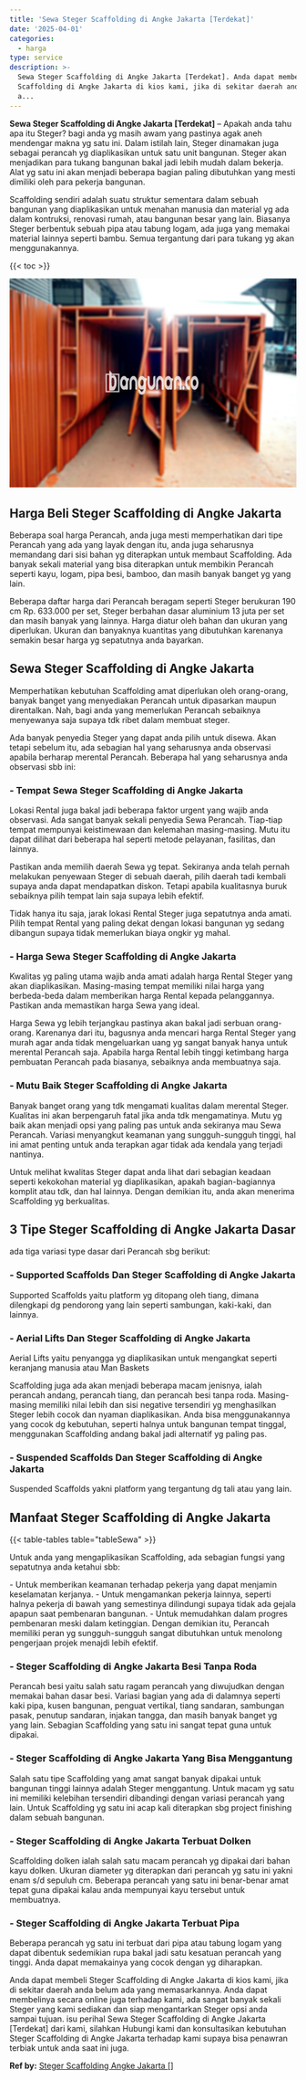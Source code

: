 ```yaml
---
title: 'Sewa Steger Scaffolding di Angke Jakarta [Terdekat]'
date: '2025-04-01'
categories:
  - harga
type: service
description: >-
  Sewa Steger Scaffolding di Angke Jakarta [Terdekat]. Anda dapat membeli Steger
  Scaffolding di Angke Jakarta di kios kami, jika di sekitar daerah anda belum
  a...
---
```


**Sewa Steger Scaffolding di Angke Jakarta \[Terdekat\]** – Apakah anda tahu apa itu Steger? bagi anda yg masih awam yang pastinya agak aneh mendengar makna yg satu ini. Dalam istilah lain, Steger dinamakan juga sebagai perancah yg diaplikasikan untuk satu unit bangunan. Steger akan menjadikan para tukang bangunan bakal jadi lebih mudah dalam bekerja. Alat yg satu ini akan menjadi beberapa bagian paling dibutuhkan yang mesti dimiliki oleh para pekerja bangunan.

Scaffolding sendiri adalah suatu struktur sementara dalam sebuah bangunan yang diaplikasikan untuk menahan manusia dan material yg ada dalam kontruksi, renovasi rumah, atau bangunan besar yang lain. Biasanya Steger berbentuk sebuah pipa atau tabung logam, ada juga yang memakai material lainnya seperti bambu. Semua tergantung dari para tukang yg akan menggunakannya.

{{< toc >}}

![Sewa Steger Scaffolding di Angke Jakarta [Terdekat]](/images/sewa-scaffolding-steger-25.png)

## Harga Beli Steger Scaffolding di Angke Jakarta

Beberapa soal harga Perancah, anda juga mesti memperhatikan dari tipe Perancah yang ada yang layak dengan itu, anda juga seharusnya memandang dari sisi bahan yg diterapkan untuk membaut Scaffolding. Ada banyak sekali material yang bisa diterapkan untuk membikin Perancah seperti kayu, logam, pipa besi, bamboo, dan masih banyak banget yg yang lain.

Beberapa daftar harga dari Perancah beragam seperti Steger berukuran 190 cm Rp. 633.000 per set, Steger berbahan dasar aluminium 13 juta per set dan masih banyak yang lainnya. Harga diatur oleh bahan dan ukuran yang diperlukan. Ukuran dan banyaknya kuantitas yang dibutuhkan karenanya semakin besar harga yg sepatutnya anda bayarkan.

## Sewa Steger Scaffolding di Angke Jakarta

Memperhatikan kebutuhan Scaffolding amat diperlukan oleh orang-orang, banyak banget yang menyediakan Perancah untuk dipasarkan maupun direntalkan. Nah, bagi anda yang memerlukan Perancah sebaiknya menyewanya saja supaya tdk ribet dalam membuat steger.

Ada banyak penyedia Steger yang dapat anda pilih untuk disewa. Akan tetapi sebelum itu, ada sebagian hal yang seharusnya anda observasi apabila berharap merental Perancah. Beberapa hal yang seharusnya anda observasi sbb ini:

### \- Tempat Sewa Steger Scaffolding di Angke Jakarta

Lokasi Rental juga bakal jadi beberapa faktor urgent yang wajib anda observasi. Ada sangat banyak sekali penyedia Sewa Perancah. Tiap-tiap tempat mempunyai keistimewaan dan kelemahan masing-masing. Mutu itu dapat dilihat dari beberapa hal seperti metode pelayanan, fasilitas, dan lainnya.

Pastikan anda memilih daerah Sewa yg tepat. Sekiranya anda telah pernah melakukan penyewaan Steger di sebuah daerah, pilih daerah tadi kembali supaya anda dapat mendapatkan diskon. Tetapi apabila kualitasnya buruk sebaiknya pilih tempat lain saja supaya lebih efektif.

Tidak hanya itu saja, jarak lokasi Rental Steger juga sepatutnya anda amati. Pilih tempat Rental yang paling dekat dengan lokasi bangunan yg sedang dibangun supaya tidak memerlukan biaya ongkir yg mahal.

### \- Harga Sewa Steger Scaffolding di Angke Jakarta

Kwalitas yg paling utama wajib anda amati adalah harga Rental Steger yang akan diaplikasikan. Masing-masing tempat memiliki nilai harga yang berbeda-beda dalam memberikan harga Rental kepada pelanggannya. Pastikan anda memastikan harga Sewa yang ideal.

Harga Sewa yg lebih terjangkau pastinya akan bakal jadi serbuan orang-orang. Karenanya dari itu, bagusnya anda mencari harga Rental Steger yang murah agar anda tidak mengeluarkan uang yg sangat banyak hanya untuk merental Perancah saja. Apabila harga Rental lebih tinggi ketimbang harga pembuatan Perancah pada biasanya, sebaiknya anda membuatnya saja.

### \- Mutu Baik Steger Scaffolding di Angke Jakarta

Banyak banget orang yang tdk mengamati kualitas dalam merental Steger. Kualitas ini akan berpengaruh fatal jika anda tdk mengamatinya. Mutu yg baik akan menjadi opsi yang paling pas untuk anda sekiranya mau Sewa Perancah. Variasi menyangkut keamanan yang sungguh-sungguh tinggi, hal ini amat penting untuk anda terapkan agar tidak ada kendala yang terjadi nantinya.

Untuk melihat kwalitas Steger dapat anda lihat dari sebagian keadaan seperti kekokohan material yg diaplikasikan, apakah bagian-bagiannya komplit atau tdk, dan hal lainnya. Dengan demikian itu, anda akan menerima Scaffolding yg berkualitas.

## 3 Tipe Steger Scaffolding di Angke Jakarta Dasar

ada tiga variasi type dasar dari Perancah sbg berikut:

### \- Supported Scaffolds Dan Steger Scaffolding di Angke Jakarta

Supported Scaffolds yaitu platform yg ditopang oleh tiang, dimana dilengkapi dg pendorong yang lain seperti sambungan, kaki-kaki, dan lainnya.

### \- Aerial Lifts Dan Steger Scaffolding di Angke Jakarta

Aerial Lifts yaitu penyangga yg diaplikasikan untuk mengangkat seperti keranjang manusia atau Man Baskets

Scaffolding juga ada akan menjadi beberapa macam jenisnya, ialah perancah andang, perancah tiang, dan perancah besi tanpa roda. Masing-masing memiliki nilai lebih dan sisi negative tersendiri yg menghasilkan Steger lebih cocok dan nyaman diaplikasikan. Anda bisa menggunakannya yang cocok dg kebutuhan, seperti halnya untuk bangunan tempat tinggal, menggunakan Scaffolding andang bakal jadi alternatif yg paling pas.

### \- Suspended Scaffolds Dan Steger Scaffolding di Angke Jakarta

Suspended Scaffolds yakni platform yang tergantung dg tali atau yang lain.

## Manfaat Steger Scaffolding di Angke Jakarta

{{< table-tables table="tableSewa" >}}

Untuk anda yang mengaplikasikan Scaffolding, ada sebagian fungsi yang sepatutnya anda ketahui sbb:

\- Untuk memberikan keamanan terhadap pekerja yang dapat menjamin keselamatan kerjanya. - Untuk mengamankan pekerja lainnya, seperti halnya pekerja di bawah yang semestinya dilindungi supaya tidak ada gejala apapun saat pembenaran bangunan. - Untuk memudahkan dalam progres pembenaran meski dalam ketinggian. Dengan demikian itu, Perancah memiliki peran yg sungguh-sungguh sangat dibutuhkan untuk menolong pengerjaan projek menajdi lebih efektif.

### \- Steger Scaffolding di Angke Jakarta Besi Tanpa Roda

Perancah besi yaitu salah satu ragam perancah yang diwujudkan dengan memakai bahan dasar besi. Variasi bagian yang ada di dalamnya seperti kaki pipa, kusen bangunan, penguat vertikal, tiang sandaran, sambungan pasak, penutup sandaran, injakan tangga, dan masih banyak banget yg yang lain. Sebagian Scaffolding yang satu ini sangat tepat guna untuk dipakai.

### \- Steger Scaffolding di Angke Jakarta Yang Bisa Menggantung

Salah satu tipe Scaffolding yang amat sangat banyak dipakai untuk bangunan tinggi lainnya adalah Steger menggantung. Untuk macam yg satu ini memiliki kelebihan tersendiri dibandingi dengan variasi perancah yang lain. Untuk Scaffolding yg satu ini acap kali diterapkan sbg project finishing dalam sebuah bangunan.

### \- Steger Scaffolding di Angke Jakarta Terbuat Dolken

Scaffolding dolken ialah salah satu macam perancah yg dipakai dari bahan kayu dolken. Ukuran diameter yg diterapkan dari perancah yg satu ini yakni enam s/d sepuluh cm. Beberapa perancah yang satu ini benar-benar amat tepat guna dipakai kalau anda mempunyai kayu tersebut untuk membuatnya.

### \- Steger Scaffolding di Angke Jakarta Terbuat Pipa

Beberapa perancah yg satu ini terbuat dari pipa atau tabung logam yang dapat dibentuk sedemikian rupa bakal jadi satu kesatuan perancah yang tinggi. Anda dapat memakainya yang cocok dengan yg diharapkan.

Anda dapat membeli Steger Scaffolding di Angke Jakarta di kios kami, jika di sekitar daerah anda belum ada yang memasarkannya. Anda dapat membelinya secara online juga terhadap kami, ada sangat banyak sekali Steger yang kami sediakan dan siap mengantarkan Steger opsi anda sampai tujuan. isu perihal Sewa Steger Scaffolding di Angke Jakarta \[Terdekat\] dari kami, silahkan Hubungi kami dan konsultasikan kebutuhan Steger Scaffolding di Angke Jakarta terhadap kami supaya bisa penawran terbiak untuk anda saat ini juga.

**Ref by:** [Steger Scaffolding Angke Jakarta []](https://id.wikipedia.org/wiki/Steger)
